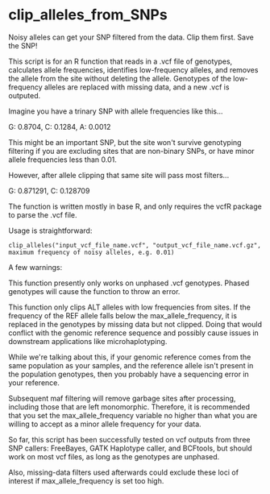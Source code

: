 # clip_alleles_from_SNPs
Noisy alleles can get your SNP filtered from the data. Clip them first. Save the SNP!

This script is for an R function that reads in a .vcf file of genotypes, calculates allele frequencies, identifies low-frequency alleles, and removes the allele from the site without deleting the allele. Genotypes of the low-frequency alleles are replaced with missing data, and a new .vcf is outputed.

Imagine you have a trinary SNP with allele frequencies like this...

G: 0.8704, C: 0.1284, A: 0.0012

This might be an important SNP, but the site won't survive genotyping filtering if you are excluding sites that are non-binary SNPs, or have minor allele frequencies less than 0.01.

However, after allele clipping that same site will pass most filters...

G: 0.871291,	C: 0.128709

The function is written mostly in base R, and only requires the vcfR package to parse the .vcf file.

Usage is straightforward:

```
clip_alleles("input_vcf_file_name.vcf", "output_vcf_file_name.vcf.gz", maximum frequency of noisy alleles, e.g. 0.01)
```

A few warnings:

This function presently only works on unphased .vcf genotypes. Phased genotypes will cause the function to throw an error.

This function only clips ALT alleles with low frequencies from sites. If the frequency of the REF allele falls below the max_allele_frequency, it is replaced in the genotypes by missing data but not clipped. Doing that would conflict with the genomic reference sequence and possibly cause issues in downstream applications like microhaplotyping.

While we're talking about this, if your genomic reference comes from the same population as your samples, and the reference allele
isn't present in the population genotypes, then you probably have a sequencing error in your reference.

Subsequent maf filtering will remove garbage sites after processing, including those that are left monomorphic. Therefore, it is recommended that you set the max_allele_frequency variable no higher than what you are willing to accept as a minor allele frequency for your data.

So far, this script has been successfully tested on vcf outputs from three SNP callers: FreeBayes, GATK Haplotype caller, and BCFtools, but should work on most vcf files, as long as the genotypes are unphased.

Also, missing-data filters used afterwards could exclude these loci of interest if max_allele_frequency is set too high.
